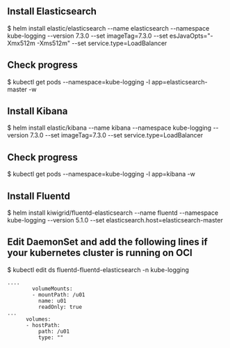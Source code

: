 ## Install Elasticsearch
$ helm install elastic/elasticsearch --name elasticsearch --namespace kube-logging --version 7.3.0 --set imageTag=7.3.0 --set esJavaOpts="-Xmx512m -Xms512m" --set service.type=LoadBalancer

## Check progress
$ kubectl get pods --namespace=kube-logging -l app=elasticsearch-master -w

## Install Kibana
$ helm install elastic/kibana --name kibana --namespace kube-logging --version 7.3.0 --set imageTag=7.3.0 --set service.type=LoadBalancer

## Check progress
$ kubectl get pods --namespace=kube-logging -l app=kibana -w  

## Install Fluentd
$ helm install kiwigrid/fluentd-elasticsearch --name fluentd --namespace kube-logging --version 5.1.0 --set elasticsearch.host=elasticsearch-master

## Edit DaemonSet and add the following lines if your kubernetes cluster is running on OCI
$ kubectl edit ds fluentd-fluentd-elasticsearch -n kube-logging
```
....
        volumeMounts:
        - mountPath: /u01
          name: u01
          readOnly: true
...
      volumes:
      - hostPath:
          path: /u01
          type: ""
```
